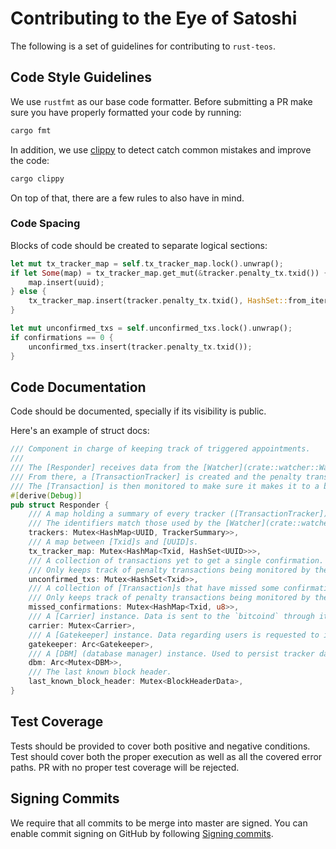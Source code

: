 # Contributing to the Eye of Satoshi

The following is a set of guidelines for contributing to `rust-teos`.

## Code Style Guidelines
We use `rustfmt` as our base code formatter. Before submitting a PR make sure you have properly formatted your code by running:

```bash
cargo fmt
```

In addition, we use [clippy](https://github.com/rust-lang/rust-clippy/) to detect catch common mistakes and improve the code:

```bash
cargo clippy
```

On top of that, there are a few rules to also have in mind.

### Code Spacing
Blocks of code should be created to separate logical sections:

```rust
let mut tx_tracker_map = self.tx_tracker_map.lock().unwrap();
if let Some(map) = tx_tracker_map.get_mut(&tracker.penalty_tx.txid()) {
    map.insert(uuid);
} else {
    tx_tracker_map.insert(tracker.penalty_tx.txid(), HashSet::from_iter(vec![uuid]));
}

let mut unconfirmed_txs = self.unconfirmed_txs.lock().unwrap();
if confirmations == 0 {
    unconfirmed_txs.insert(tracker.penalty_tx.txid());
}
```

## Code Documentation
Code should be documented, specially if its visibility is public.

Here's an example of struct docs:

```rust
/// Component in charge of keeping track of triggered appointments.
///
/// The [Responder] receives data from the [Watcher](crate::watcher::Watcher) in form of a [Breach].
/// From there, a [TransactionTracker] is created and the penalty transaction is sent to the network via the [Carrier].
/// The [Transaction] is then monitored to make sure it makes it to a block and it gets [irrevocably resolved](https://github.com/lightning/bolts/blob/master/05-onchain.md#general-nomenclature).
#[derive(Debug)]
pub struct Responder {
    /// A map holding a summary of every tracker ([TransactionTracker]) hold by the [Responder], identified by [UUID].
    /// The identifiers match those used by the [Watcher](crate::watcher::Watcher).
    trackers: Mutex<HashMap<UUID, TrackerSummary>>,
    /// A map between [Txid]s and [UUID]s.
    tx_tracker_map: Mutex<HashMap<Txid, HashSet<UUID>>>,
    /// A collection of transactions yet to get a single confirmation.
    /// Only keeps track of penalty transactions being monitored by the [Responder].
    unconfirmed_txs: Mutex<HashSet<Txid>>,
    /// A collection of [Transaction]s that have missed some confirmation, along with the missed count.
    /// Only keeps track of penalty transactions being monitored by the [Responder].
    missed_confirmations: Mutex<HashMap<Txid, u8>>,
    /// A [Carrier] instance. Data is sent to the `bitcoind` through it.
    carrier: Mutex<Carrier>,
    /// A [Gatekeeper] instance. Data regarding users is requested to it.
    gatekeeper: Arc<Gatekeeper>,
    /// A [DBM] (database manager) instance. Used to persist tracker data into disk.
    dbm: Arc<Mutex<DBM>>,
    /// The last known block header.
    last_known_block_header: Mutex<BlockHeaderData>,
}
```

## Test Coverage
Tests should be provided to cover both positive and negative conditions. Test should cover both the proper execution as well as all the covered error paths. PR with no proper test coverage will be rejected. 

## Signing Commits

We require that all commits to be merge into master are signed. You can enable commit signing on GitHub by following [Signing commits](https://help.github.com/en/github/authenticating-to-github/signing-commits).
